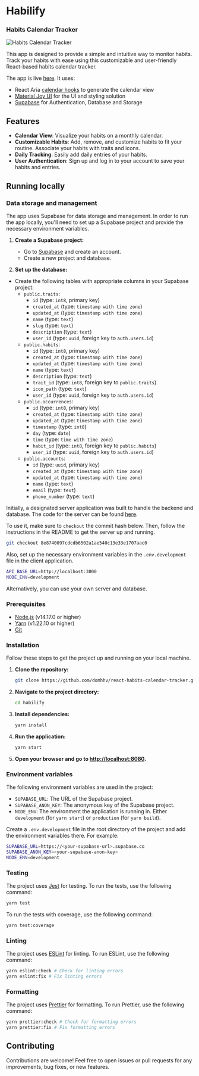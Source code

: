 # Habilify

### Habits Calendar Tracker

![Habits Calendar Tracker](https://i.ibb.co/HGKsdk5/screencapture-localhost-8081-calendar-2024-02-23-16-01-26.png)

This app is designed to provide a simple and intuitive way to monitor habits. Track your habits with ease using this customizable and user-friendly React-based habits calendar tracker.

The app is live [here]([https://habilify.io]). It uses:
- React Aria [calendar hooks](https://react-spectrum.adobe.com/react-aria/useCalendar.html) to generate the calendar view
- [Material Joy UI](https://mui.com/joy-ui/getting-started/) for the UI and styling solution
- [Supabase](https://supabase.io) for Authentication, Database and Storage

## Features

- **Calendar View**: Visualize your habits on a monthly calendar.
- **Customizable Habits**: Add, remove, and customize habits to fit your routine. Associate your habits with traits and icons.
- **Daily Tracking**: Easily add daily entries of your habits.
- **User Authentication**: Sign up and log in to your account to save your habits and entries.

## Running locally

### Data storage and management

The app uses Supabase for data storage and management. In order to run the app locally, you'll need to set up a Supabase project and provide the necessary environment variables.

1. **Create a Supabase project:**

    - Go to [Supabase](https://supabase.io/) and create an account.
    - Create a new project and database.

2. **Set up the database:**

- Create the following tables with appropriate columns in your Supabase project:
  - `public.traits`:
      - `id` (type: `int8`, primary key)
      - `created_at` (type: `timestamp with time zone`)
      - `updated_at` (type: `timestamp with time zone`)
      - `name` (type: `text`)
      - `slug` (type: `text`)
      - `description` (type: `text`)
      - `user_id` (type: `uuid`, foreign key to `auth.users.id`)
  - `public.habits`:
      - `id` (type: `int8`, primary key)
      - `created_at` (type: `timestamp with time zone`)
      - `updated_at` (type: `timestamp with time zone`)
      - `name` (type: `text`)
      - `description` (type: `text`)
      - `trait_id` (type: `int8`, foreign key to `public.traits`)
      - `icon_path` (type: `text`)
      - `user_id` (type: `uuid`, foreign key to `auth.users.id`)
  - `public.occurrences`:
    - `id` (type: `int8`, primary key)
    - `created_at` (type: `timestamp with time zone`)
    - `updated_at` (type: `timestamp with time zone`)
    - `timestamp` (type: `int8`)
    - `day` (type: `date`)
    - `time` (type: `time with time zone`)
    - `habit_id` (type: `int8`, foreign key to `public.habits`)
    - `user_id` (type: `uuid`, foreign key to `auth.users.id`)
  - `public.accounts`:
      - `id` (type: `uuid`, primary key)
      - `created_at` (type: `timestamp with time zone`)
      - `updated_at` (type: `timestamp with time zone`)
      - `name` (type: `text`)
      - `email` (type: `text`)
      - `phone_number` (type: `text`)

Initially, a designated server application was built to handle the backend and database. The code for the server can be found [here](https://github.com/domhhv/nest-habits-calendar-tracker).

To use it, make sure to `checkout` the commit hash below. Then, follow the instructions in the README to get the server up and running.

```bash
git checkout 8e8740097cdcdb6502a1ae540c13e33e1707aac0
```

Also, set up the necessary environment variables in the `.env.development` file in the client application.

```bash
API_BASE_URL=http://localhost:3000
NODE_ENV=development
```

Alternatively, you can use your own server and database.

### Prerequisites

- [Node.js](https://nodejs.org/en/) (v14.17.0 or higher)
- [Yarn](https://yarnpkg.com/) (v1.22.10 or higher)
- [Git](https://git-scm.com/)

### Installation

Follow these steps to get the project up and running on your local machine.

1. **Clone the repository:**

    ```bash
    git clone https://github.com/domhhv/react-habits-calendar-tracker.git
    ```

2. **Navigate to the project directory:**

    ```bash
    cd habilify
    ```

3. **Install dependencies:**

    ```bash
    yarn install
    ```

4. **Run the application:**

    ```bash
    yarn start
    ```

5. **Open your browser and go to [http://localhost:8080](http://localhost:8080).**

### Environment variables

The following environment variables are used in the project:

- `SUPABASE_URL`: The URL of the Supabase project.
- `SUPABASE_ANON_KEY`: The anonymous key of the Supabase project.
- `NODE_ENV`: The environment the application is running in. Either `development` (for `yarn start`) or `production` (for `yarn build`).

Create a `.env.development` file in the root directory of the project and add the environment variables there. For example:

```bash
SUPABASE_URL=https://<your-supabase-url>.supabase.co
SUPABASE_ANON_KEY=<your-supabase-anon-key>
NODE_ENV=development
```

### Testing

The project uses [Jest](https://jestjs.io/) for testing. To run the tests, use the following command:

```bash
yarn test
```

To run the tests with coverage, use the following command:

```bash
yarn test:coverage
```

### Linting

The project uses [ESLint](https://eslint.org/) for linting. To run ESLint, use the following command:

```bash
yarn eslint:check # Check for linting errors
yarn eslint:fix # Fix linting errors
```

### Formatting

The project uses [Prettier](https://prettier.io/) for formatting. To run Prettier, use the following command:

```bash
yarn prettier:check # Check for formatting errors
yarn prettier:fix # Fix formatting errors
```

## Contributing

Contributions are welcome! Feel free to open issues or pull requests for any improvements, bug fixes, or new features.
